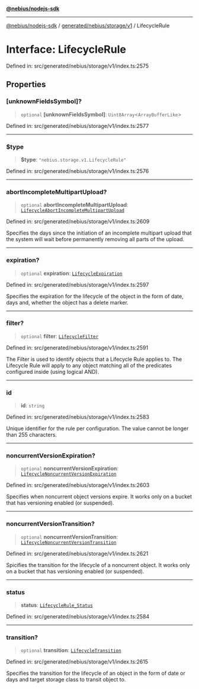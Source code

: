 [**@nebius/nodejs-sdk**](../../../../../README.md)

---

[@nebius/nodejs-sdk](../../../../../README.md) / [generated/nebius/storage/v1](../README.md) / LifecycleRule

# Interface: LifecycleRule

Defined in: src/generated/nebius/storage/v1/index.ts:2575

## Properties

### \[unknownFieldsSymbol\]?

> `optional` **\[unknownFieldsSymbol\]**: `Uint8Array`\<`ArrayBufferLike`\>

Defined in: src/generated/nebius/storage/v1/index.ts:2577

---

### $type

> **$type**: `"nebius.storage.v1.LifecycleRule"`

Defined in: src/generated/nebius/storage/v1/index.ts:2576

---

### abortIncompleteMultipartUpload?

> `optional` **abortIncompleteMultipartUpload**: [`LifecycleAbortIncompleteMultipartUpload`](LifecycleAbortIncompleteMultipartUpload.md)

Defined in: src/generated/nebius/storage/v1/index.ts:2609

Specifies the days since the initiation of an incomplete multipart upload that
the system will wait before permanently removing all parts of the upload.

---

### expiration?

> `optional` **expiration**: [`LifecycleExpiration`](LifecycleExpiration.md)

Defined in: src/generated/nebius/storage/v1/index.ts:2597

Specifies the expiration for the lifecycle of the object in the form of date, days and,
whether the object has a delete marker.

---

### filter?

> `optional` **filter**: [`LifecycleFilter`](LifecycleFilter.md)

Defined in: src/generated/nebius/storage/v1/index.ts:2591

The Filter is used to identify objects that a Lifecycle Rule applies to.
The Lifecycle Rule will apply to any object matching all of the predicates
configured inside (using logical AND).

---

### id

> **id**: `string`

Defined in: src/generated/nebius/storage/v1/index.ts:2583

Unique identifier for the rule per configuration.
The value cannot be longer than 255 characters.

---

### noncurrentVersionExpiration?

> `optional` **noncurrentVersionExpiration**: [`LifecycleNoncurrentVersionExpiration`](LifecycleNoncurrentVersionExpiration.md)

Defined in: src/generated/nebius/storage/v1/index.ts:2603

Specifies when noncurrent object versions expire.
It works only on a bucket that has versioning enabled (or suspended).

---

### noncurrentVersionTransition?

> `optional` **noncurrentVersionTransition**: [`LifecycleNoncurrentVersionTransition`](LifecycleNoncurrentVersionTransition.md)

Defined in: src/generated/nebius/storage/v1/index.ts:2621

Spicifies the transition for the lifecycle of a noncurrent object.
It works only on a bucket that has versioning enabled (or suspended).

---

### status

> **status**: [`LifecycleRule_Status`](../type-aliases/LifecycleRule_Status.md)

Defined in: src/generated/nebius/storage/v1/index.ts:2584

---

### transition?

> `optional` **transition**: [`LifecycleTransition`](LifecycleTransition.md)

Defined in: src/generated/nebius/storage/v1/index.ts:2615

Specifies the transition for the lifecycle of an object in the form of date or days and
target storage class to transit object to.

